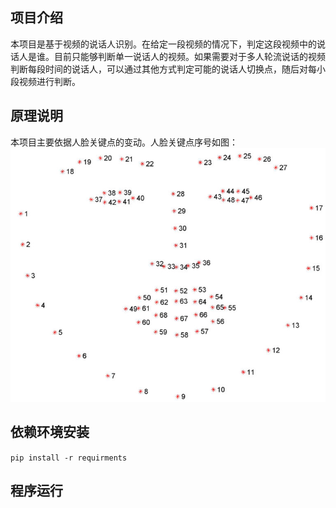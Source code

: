## 项目介绍
本项目是基于视频的说话人识别。在给定一段视频的情况下，判定这段视频中的说话人是谁。目前只能够判断单一说话人的视频。如果需要对于多人轮流说话的视频判断每段时间的说话人，可以通过其他方式判定可能的说话人切换点，随后对每小段视频进行判断。

## 原理说明
本项目主要依据人脸关键点的变动。人脸关键点序号如图：
![人脸关键点](https://github.com/flandy2010/video-based-speaker-detection/blob/master/key%20point.jpg)

## 依赖环境安装
`pip install -r requirments`

## 程序运行

